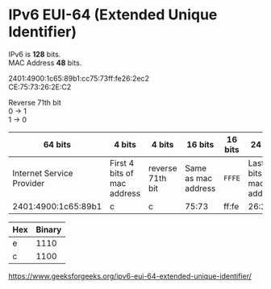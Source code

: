 # IPv6 EUI-64 (Extended Unique Identifier)

IPv6 is **128** bits. \
MAC Address **48** bits.

2401:4900:1c65:89b1:cc75:73ff:fe26:2ec2 \
CE:75:73:26:2E:C2

Reverse 71th bit \
0 -> 1 \
1 -> 0

64 bits | 4 bits | 4 bits | 16 bits | 16 bits | 24 bits
---|---|---|---|---|---
Internet Service Provider | First 4 bits of mac address | reverse 71th bit | Same as mac address | `FFFE` | Last 24 bits of mac address
2401:4900:1c65:89b1 | c | c | 75:73 | ff:fe | 26:2ec2

Hex | Binary
---|---
e | 1110
c | 1100


https://www.geeksforgeeks.org/ipv6-eui-64-extended-unique-identifier/
